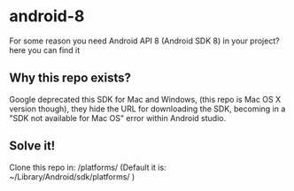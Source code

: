 # android-8
For some reason you need Android API 8 (Android SDK 8) in your project? here you can find it

## Why this repo exists?

Google deprecated this SDK for Mac and Windows, (this repo is Mac OS X version though), they hide the URL for downloading the 
SDK, becoming in a "SDK not available for Mac OS" error within Android studio.

## Solve it!

Clone this repo in: <Your SDK location>/platforms/ (Default it is:  ~/Library/Android/sdk/platforms/ )

